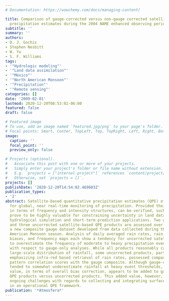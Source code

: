 ```yaml
---
# Documentation: https://wowchemy.com/docs/managing-content/

title: Comparison of gauge-corrected versus non-gauge corrected satellite-based quantitative
  precipitation estimates during the 2004 NAME enhanced observing period
subtitle: ''
summary: ''
authors:
- D. J. Gochis
- Stephen Nesbitt
- W. Yu
- S. F. Williams
tags:
- '"Hydrologic modeling"'
- '"Land data assimilation"'
- '"México"'
- '"North American Monsoon"'
- '"Precipitation"'
- '"Remote sensing"'
categories: []
date: '2009-02-01'
lastmod: 2020-12-20T08:53:02-06:00
featured: false
draft: false

# Featured image
# To use, add an image named `featured.jpg/png` to your page's folder.
# Focal points: Smart, Center, TopLeft, Top, TopRight, Left, Right, BottomLeft, Bottom, BottomRight.
image:
  caption: ''
  focal_point: ''
  preview_only: false

# Projects (optional).
#   Associate this post with one or more of your projects.
#   Simply enter your project's folder or file name without extension.
#   E.g. `projects = ["internal-project"]` references `content/project/deep-learning/index.md`.
#   Otherwise, set `projects = []`.
projects: []
publishDate: '2020-12-20T14:54:02.469603Z'
publication_types:
- '2'
abstract: Satellite-based quantitative precipitation estimates (QPE) offer the potential
  for global, near real-time monitoring of precipitation. Provided their accuracy,
  in terms of frequency and intensity structures, can be verified, such products would
  prove to be highly valuable for constraining uncertainty in land data assimilation,
  hydrological simulation and short-term prediction applications. Two gauge-corrected
  and three uncorrected satellite-based QPE products are assessed over México against
  a new composite gauge dataset developed from data collected during the 2004 North
  American Monsoon season. Analysis of daily averaged rain rates, rain-rate conditional
  biases, and frequency maps each show a tendency for uncorrected satellite QPE products
  to overestimate the frequency of moderate to heavy precipitation events (>25 mm/d)
  with respect to gauge-only analyses. While all products reasonably captured the
  large-scale distribution of rainfall, some uncorrected products, particularly those
  emphasizing infra-red based retrieval of rain rates, possessed comparatively low
  pattern correlation scores with the gauge composite. Although gauge-corrected products
  tended to somewhat underestimate rainfall at heavy event thresholds, significant
  value, in terms of overall bias correction, appears to be added to gauge-corrected
  QPE products versus uncorrected products. This added value, however, highlights
  ongoing challenges with regards to collecting and integrating surface gauge data
  in an operational QPE framework.
publication: '*Atmosfera*'
---
```

